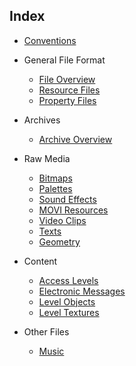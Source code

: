 ## Index

* [Conventions](conventions.md)

* General File Format
  * [File Overview](fileFormat/index.md)
  * [Resource Files](fileFormat/ResourceFiles.md)
  * [Property Files](fileFormat/PropertyFiles.md)

* Archives
  * [Archive Overview](archives/index.md)

* Raw Media
  * [Bitmaps](media/Bitmaps.md)
  * [Palettes](media/Palettes.md)
  * [Sound Effects](media/SoundEffects.md)
  * [MOVI Resources](media/moviResources.md)
  * [Video Clips](media/VideoClips.md)
  * [Texts](media/Texts.md)
  * [Geometry](media/Geometry.md)

* Content
  * [Access Levels](content/AccessLevels.md)
  * [Electronic Messages](content/ElectronicMessages.md)
  * [Level Objects](levelObjects/index.md)
  * [Level Textures](content/LevelTextures.md)

* Other Files
  * [Music](other/Music.md)
